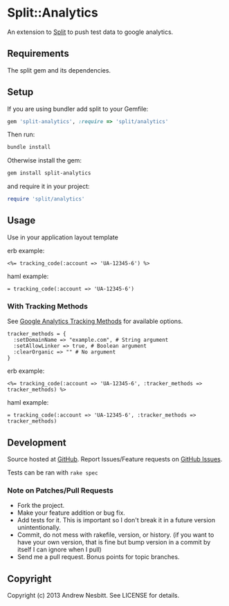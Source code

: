 # Split::Analytics

An extension to [Split](http://github.com/andrew/split) to push test data to google analytics.

## Requirements

The split gem and its dependencies.

## Setup

If you are using bundler add split to your Gemfile:

```ruby
gem 'split-analytics', :require => 'split/analytics'
```

Then run:

```bash
bundle install
```

Otherwise install the gem:

```bash
gem install split-analytics
```

and require it in your project:

```ruby
require 'split/analytics'
```

## Usage

Use in your application layout template

erb example:

```erb
<%= tracking_code(:account => 'UA-12345-6') %>
```

haml example:

```haml
= tracking_code(:account => 'UA-12345-6')
```

### With Tracking Methods

See [Google Analytics Tracking Methods](https://developers.google.com/analytics/devguides/collection/gajs/methods/) for available options.

```
tracker_methods = {
  :setDomainName => "example.com", # String argument
  :setAllowLinker => true, # Boolean argument
  :clearOrganic => "" # No argument
}
```

erb example:

```erb
<%= tracking_code(:account => 'UA-12345-6', :tracker_methods => tracker_methods) %>
```

haml example:

```haml
= tracking_code(:account => 'UA-12345-6', :tracker_methods => tracker_methods)
```

## Development

Source hosted at [GitHub](http://github.com/andrew/split-analytics).
Report Issues/Feature requests on [GitHub Issues](http://github.com/andrew/split-analytics/issues).

Tests can be ran with `rake spec`

### Note on Patches/Pull Requests

 * Fork the project.
 * Make your feature addition or bug fix.
 * Add tests for it. This is important so I don't break it in a
   future version unintentionally.
 * Commit, do not mess with rakefile, version, or history.
   (if you want to have your own version, that is fine but bump version in a commit by itself I can ignore when I pull)
 * Send me a pull request. Bonus points for topic branches.

## Copyright

Copyright (c) 2013 Andrew Nesbitt. See LICENSE for details.
